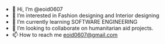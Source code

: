 - 👋 Hi, I’m @eoid0607
- 👀 I’m interested in Fashion designing and Interior designing 
- 🌱 I’m currently learning SOFTWARE ENGINEERING 
- 💞️ I’m looking to collaborate on humanitarian aid projects. 
- 📫 How to reach me eoid0607@gmail.com

<!---
eoid0607/eoid0607 is a ✨ special ✨ repository because its `README.md` (this file) appears on your GitHub profile.
You can click the Preview link to take a look at your changes.
--->
